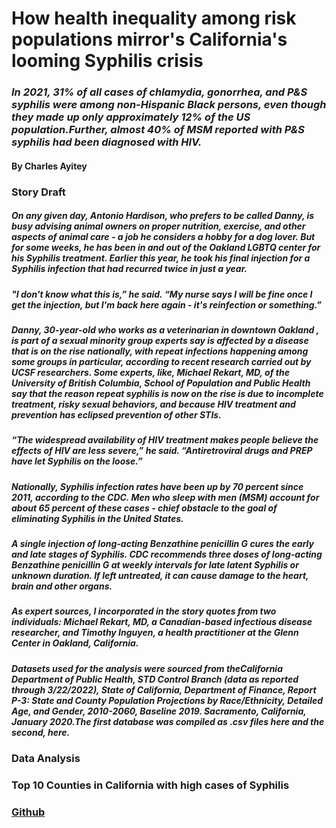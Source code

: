 # How health inequality among risk populations mirror's California's looming Syphilis crisis 

### *In 2021, 31% of all cases of chlamydia, gonorrhea, and P&S syphilis were among non-Hispanic Black persons, even though they made up only approximately 12% of the US population.Further, almost 40% of MSM reported with P&S syphilis had been diagnosed with HIV.*

#### By Charles Ayitey

### Story Draft

##### On any given day, Antonio Hardison, who prefers to be called Danny, is busy advising animal owners on proper nutrition, exercise, and other aspects of animal care - a job he considers a hobby for a dog lover. But for some weeks, he has been in and out of the Oakland LGBTQ center for his Syphilis treatment. Earlier this year, he took his final injection for a Syphilis infection that had recurred twice in just a year.
 
##### "I don't know what this is,” he said. “My nurse says I will be fine once I get the injection, but I'm back here again - it's reinfection or something.”
 
##### Danny, 30-year-old who works as a veterinarian in downtown Oakland , is part of a sexual minority group experts say is affected by a disease that is on the rise nationally, with repeat infections happening among some groups in particular, according to recent research carried out by UCSF researchers. Some experts, like, Michael Rekart, MD, of the University of British Columbia, School of Population and Public Health say that the reason repeat syphilis is now on the rise is due to incomplete treatment, risky sexual behaviors, and because HIV treatment and prevention has eclipsed prevention of other STIs.
 
##### “The widespread availability of HIV treatment makes people believe the effects of HIV are less severe,” he said. “Antiretroviral drugs and PREP have let Syphilis on the loose.”
 
##### Nationally, Syphilis infection rates have been up by 70 percent since 2011, according to the CDC. Men who sleep with men (MSM) account for about 65 percent of these cases - chief obstacle to the goal of eliminating Syphilis in the United States.
 
##### A single injection of long-acting Benzathine penicillin G cures the early and late stages of Syphilis. CDC recommends three doses of long-acting Benzathine penicillin G at weekly intervals for late latent Syphilis or unknown duration. If left untreated, it can cause damage to the heart, brain and other organs.
 
##### As expert sources, I incorporated in the story quotes from two individuals: Michael Rekart, MD, a Canadian-based infectious disease researcher, and Timothy Inguyen, a health practitioner at the Glenn Center in Oakland, California. 

##### Datasets used for the analysis were sourced from theCalifornia Department of Public Health, STD Control Branch (data as reported through 3/22/2022), State of California, Department of Finance, Report P-3: State and County Population Projections by Race/Ethnicity, Detailed Age, and Gender, 2010-2060, Baseline 2019.  Sacramento, California, January 2020.The first database was compiled as .csv files here and the second, here.

### Data Analysis 

### Top 10 Counties in California with high cases of Syphilis

### [Github](https://datawrapper.dwcdn.net/h2z22/3/)





